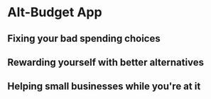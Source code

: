 # Alt-Budget App

## Fixing your bad spending choices
## Rewarding yourself with better alternatives
## Helping small businesses while you're at it


